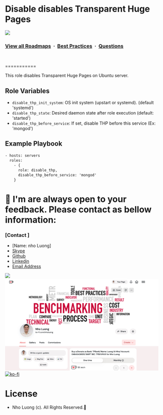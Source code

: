 # Disable disables Transparent Huge Pages

![](https://i.imgur.com/waxVImv.png)
### [View all Roadmaps](https://github.com/nholuongut/all-roadmaps) &nbsp;&middot;&nbsp; [Best Practices](https://github.com/nholuongut/all-roadmaps/blob/main/public/best-practices/) &nbsp;&middot;&nbsp; [Questions](https://www.linkedin.com/in/nholuong/)
<br/>

===========

This role disables Transparent Huge Pages on Ubuntu server.

Role Variables
--------------

- `disable_thp_init_system`: OS init system (upstart or systemd). (default 'systemd')
- `disable_thp_state`: Desired daemon state after role execution (default: 'started')
- `disable_thp_before_service`: If set, disable THP before this service (Ex: 'mongod')

Example Playbook
----------------

    - hosts: servers
      roles:
        - {
          role: disable_thp,
          disable_thp_before_service: 'mongod'
        }

# 🚀 I'm are always open to your feedback.  Please contact as bellow information:
### [Contact ]
* [Name: nho Luong]
* [Skype](luongutnho_skype)
* [Github](https://github.com/nholuongut/)
* [Linkedin](https://www.linkedin.com/in/nholuong/)
* [Email Address](luongutnho@hotmail.com)

![](https://i.imgur.com/waxVImv.png)
![](Donate.png)
[![ko-fi](https://ko-fi.com/img/githubbutton_sm.svg)](https://ko-fi.com/nholuong)

# License
* Nho Luong (c). All Rights Reserved.🌟
